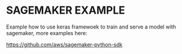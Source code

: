 # SAGEMAKER EXAMPLE

Example how to use keras framewoek to train and serve a model with sagemaker, more examples here:

https://github.com/aws/sagemaker-python-sdk